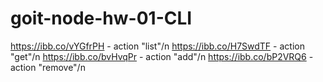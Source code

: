 # goit-node-hw-01-CLI

https://ibb.co/vYGfrPH - action "list"/n
https://ibb.co/H7SwdTF - action "get"/n
https://ibb.co/bvHvqPr - action "add"/n
https://ibb.co/bP2VRQ6 - action "remove"/n
